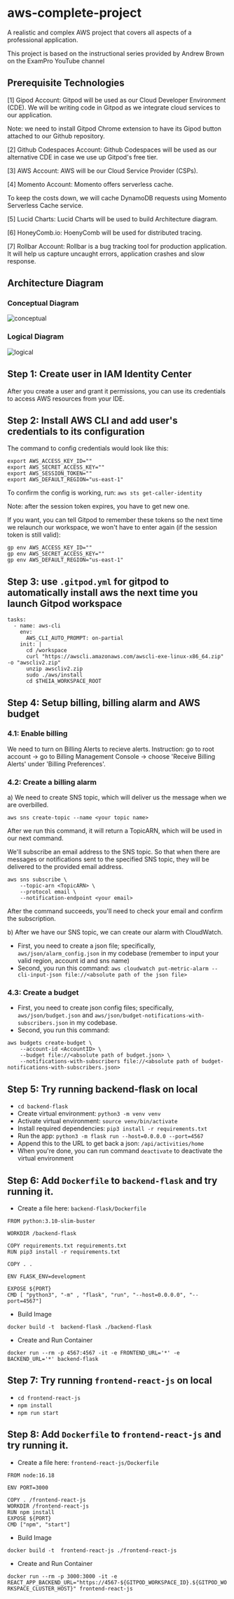 # aws-complete-project
A realistic and complex AWS project that covers all aspects of a professional application.

This project is based on the instructional series provided by Andrew Brown on the ExamPro YouTube channel


## Prerequisite Technologies

[1] Gipod Account:
Gitpod will be used as our Cloud Developer Environment (CDE).
We will be writing code in Gitpod as we integrate cloud services to our application.

Note: we need to install Gitpod Chrome extension to have its Gipod button attached to our Github repository.

[2] Github Codespaces Account:
Github Codespaces will be used as our alternative CDE in case we use up Gitpod's free tier.

[3] AWS Account:
AWS will be our Cloud Service Provider (CSPs).

[4] Momento Account:
Momento offers serverless cache.

To keep the costs down, we will cache DynamoDB requests using Momento Serverless Cache service.

[5] Lucid Charts:
Lucid Charts will be used to build Architecture diagram.

[6] HoneyComb.io:
HoenyComb will be used for distributed tracing.

[7] Rollbar Account:
Rollbar is a bug tracking tool for production application. It will help us capture uncaught errors, application crashes and slow response.


## Architecture Diagram

### Conceptual Diagram

![conceptual](https://github.com/Tai-Chi-Bui/aws-complete-project/assets/75408677/1ddb0dc7-f695-44bb-8603-3d26c68f6873)

### Logical Diagram

![logical](https://github.com/Tai-Chi-Bui/aws-complete-project/assets/75408677/9ff29aa7-c7cc-40a3-b2b3-26e666321ca0)



## Step 1: Create user in IAM Identity Center

After you create a user and grant it permissions, you can use its credentials to access AWS resources from your IDE.

## Step 2: Install AWS CLI and add user's credentials to its configuration

The command to config credentials would look like this:

```
export AWS_ACCESS_KEY_ID=""
export AWS_SECRET_ACCESS_KEY=""
export AWS_SESSION_TOKEN=""
export AWS_DEFAULT_REGION="us-east-1"
```

To confirm the config is working, run: ```aws sts get-caller-identity```

Note: after the session token expires, you have to get new one.

If you want, you can tell Gitpod to remember these tokens so the next time we relaunch our workspace, we won't have to enter again (if the session token is still valid):

```
gp env AWS_ACCESS_KEY_ID=""
gp env AWS_SECRET_ACCESS_KEY=""
gp env AWS_DEFAULT_REGION="us-east-1"
```



## Step 3: use ```.gitpod.yml``` for gitpod to automatically install aws the next time you launch Gitpod workspace

```
tasks:
  - name: aws-cli
    env:
      AWS_CLI_AUTO_PROMPT: on-partial
    init: |
      cd /workspace
      curl "https://awscli.amazonaws.com/awscli-exe-linux-x86_64.zip" -o "awscliv2.zip"
      unzip awscliv2.zip
      sudo ./aws/install
      cd $THEIA_WORKSPACE_ROOT
```


## Step 4: Setup billing, billing alarm and AWS budget

### 4.1: Enable billing
We need to turn on Billing Alerts to recieve alerts.
Instruction: go to root account -> go to Billing Management Console -> choose 'Receive Billing Alerts' under 'Billing Preferences'.

### 4.2: Create a billing alarm
a) We need to create SNS topic, which will deliver us the message when we are overbilled.

```
aws sns create-topic --name <your topic name>
```
After we run this command, it will return a TopicARN, which will be used in our next command.

We'll subscribe an email address to the SNS topic. So that when there are messages or notifications sent to the specified SNS topic, they will be delivered to the provided email address.

```
aws sns subscribe \
    --topic-arn <TopicARN> \
    --protocol email \
    --notification-endpoint <your email>
```

After the command succeeds, you'll need to check your email and confirm the subscription.


b) After we have our SNS topic, we can create our alarm with CloudWatch.
- First, you need to create a json file; specifically, ```aws/json/alarm_config.json``` in my codebase (remember to input your valid region, account id and sns name)
- Second, you run this command: ```aws cloudwatch put-metric-alarm --cli-input-json file://<absolute path of the json file>```


### 4.3: Create a budget

- First, you need to create json config files; specifically, ```aws/json/budget.json``` and ```aws/json/budget-notifications-with-subscribers.json``` in my codebase.
- Second, you run this command:

```
aws budgets create-budget \
    --account-id <AccountID> \
    --budget file://<absolute path of budget.json> \
    --notifications-with-subscribers file://<absolute path of budget-notifications-with-subscribers.json>
```


## Step 5: Try running backend-flask on local
- ```cd backend-flask```
- Create virtual environment: ```python3 -m venv venv```
- Activate virtual environment: ```source venv/bin/activate``` 
- Install required dependencies: ```pip3 install -r requirements.txt```
- Run the app: ```python3 -m flask run --host=0.0.0.0 --port=4567```
- Append this to the URL to get back a json: ```/api/activities/home```
- When you're done, you can run command ```deactivate``` to deactivate the virtual environment

## Step 6: Add ```Dockerfile``` to ```backend-flask``` and try running it.
- Create a file here: ```backend-flask/Dockerfile```

```
FROM python:3.10-slim-buster

WORKDIR /backend-flask

COPY requirements.txt requirements.txt
RUN pip3 install -r requirements.txt

COPY . .

ENV FLASK_ENV=development

EXPOSE ${PORT}
CMD [ "python3", "-m" , "flask", "run", "--host=0.0.0.0", "--port=4567"]
```

- Build Image

```docker build -t  backend-flask ./backend-flask```

- Create and Run Container

```docker run --rm -p 4567:4567 -it -e FRONTEND_URL='*' -e BACKEND_URL='*' backend-flask```


## Step 7: Try running ```frontend-react-js``` on local
- ```cd frontend-react-js```
- ```npm install```
- ```npm run start```


## Step 8: Add ```Dockerfile``` to ```frontend-react-js``` and try running it.

- Create a file here: ```frontend-react-js/Dockerfile```

```
FROM node:16.18

ENV PORT=3000

COPY . /frontend-react-js
WORKDIR /frontend-react-js
RUN npm install
EXPOSE ${PORT}
CMD ["npm", "start"]
```

- Build Image

```docker build -t  frontend-react-js ./frontend-react-js```

- Create and Run Container

```docker run --rm -p 3000:3000 -it -e REACT_APP_BACKEND_URL="https://4567-${GITPOD_WORKSPACE_ID}.${GITPOD_WORKSPACE_CLUSTER_HOST}" frontend-react-js```